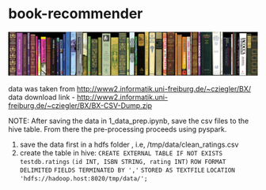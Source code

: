 # book-recommender

<div align="center">
<img src=https://raw.githubusercontent.com/GrejSegura/book-recommender/master/img/books.jpg>
</div>

data was taken from http://www2.informatik.uni-freiburg.de/~cziegler/BX/  
data download link - http://www2.informatik.uni-freiburg.de/~cziegler/BX/BX-CSV-Dump.zip


NOTE:
After saving the data in 1_data_prep.ipynb, save the csv files to the hive table. From there the pre-processing proceeds using pyspark.
1. save the data first in a hdfs folder , i.e, /tmp/data/clean_ratings.csv
2. create the table in hive:
    `CREATE EXTERNAL TABLE IF NOT EXISTS testdb.ratings`
    `(id INT, ISBN STRING, rating INT)`
    `ROW FORMAT DELIMITED`
    `FIELDS TERMINATED BY ','`
    `STORED AS TEXTFILE`
    `LOCATION 'hdfs://hadoop.host:8020/tmp/data/';`
